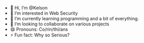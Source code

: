 - 👋 Hi, I’m @Kelson
- 👀 I’m interested in Web Security
- 🌱 I’m currently learning programming and a bit of everything.
- 💞️ I’m looking to collaborate on various projects
- 😄 Pronouns: Co/rin/thi/ans
- ⚡ Fun fact: Why so Serious?

<!---
Kelson/Kelson is a ✨ special ✨ repository because its `README.md` (this file) appears on your GitHub profile.
You can click the Preview link to take a look at your changes.
--->
